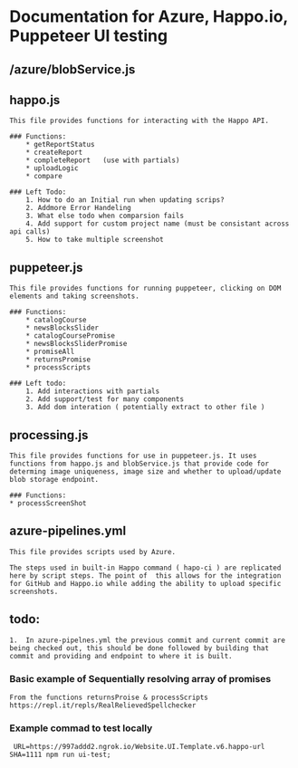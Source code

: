 # Documentation for Azure, Happo.io, Puppeteer UI testing 

## /azure/blobService.js

## happo.js
    This file provides functions for interacting with the Happo API.

    ### Functions:
        * getReportStatus
        * createReport
        * completeReport   (use with partials) 
        * uploadLogic
        * compare

    ### Left Todo: 
        1. How to do an Initial run when updating scrips?
        2. Addmore Error Handeling 
        3. What else todo when comparsion fails
        4. Add support for custom project name (must be consistant across api calls)
        5. How to take multiple screenshot



## puppeteer.js
    This file provides functions for running puppeteer, clicking on DOM elements and taking screenshots.

    ### Functions: 
        * catalogCourse
        * newsBlocksSlider
        * catalogCoursePromise
        * newsBlocksSliderPromise
        * promiseAll
        * returnsPromise
        * processScripts
    
    ### Left todo: 
        1. Add interactions with partials 
        2. Add support/test for many components
        3. Add dom interation ( potentially extract to other file ) 



## processing.js
    This file provides functions for use in puppeteer.js. It uses functions from happo.js and blobService.js that provide code for determing image uniqueness, image size and whether to upload/update blob storage endpoint.
    
    ### Functions: 
    * processScreenShot

## azure-pipelines.yml
    This file provides scripts used by Azure. 

    The steps used in built-in Happo command ( hapo-ci ) are replicated here by script steps. The point of  this allows for the integration for GitHub and Happo.io while adding the ability to upload specific screenshots.


## todo: 
    1.  In azure-pipelnes.yml the previous commit and current commit are being checked out, this should be done followed by building that commit and providing and endpoint to where it is built.

### Basic example of Sequentially resolving array of promises 
    From the functions returnsProise & processScripts
    https://repl.it/repls/RealRelievedSpellchecker


### Example commad  to test locally
     URL=https://997addd2.ngrok.io/Website.UI.Template.v6.happo-url SHA=1111 npm run ui-test;